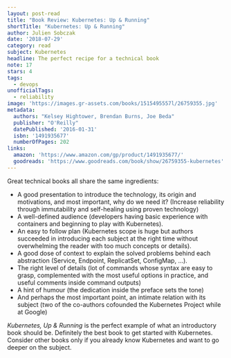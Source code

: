 ```yaml
---
layout: post-read
title: "Book Review: Kubernetes: Up & Running"
shortTitle: "Kubernetes: Up & Running"
author: Julien Sobczak
date: '2018-07-29'
category: read
subject: Kubernetes
headline: The perfect recipe for a technical book
note: 17
stars: 4
tags:
  - devops
unofficialTags:
  - reliability
image: 'https://images.gr-assets.com/books/1515495557l/26759355.jpg'
metadata:
  authors: "Kelsey Hightower, Brendan Burns, Joe Beda"
  publisher: "O'Reilly"
  datePublished: '2016-01-31'
  isbn: '1491935677'
  numberOfPages: 202
links:
  amazon: 'https://www.amazon.com/gp/product/1491935677/'
  goodreads: 'https://www.goodreads.com/book/show/26759355-kubernetes'
---
```


Great technical books all share the same ingredients:

* A good presentation to introduce the technology, its origin and motivations, and most important, why do we need it? (Increase reliability through immutability and self-healing using proven technology)
* A well-defined audience (developers having basic experience with containers and beginning to play with Kubernetes).
* An easy to follow plan (Kubernetes scope is huge but authors succeeded in introducing each subject at the right time without overwhelming the reader with too much concepts or details).
* A good dose of context to explain the solved problems behind each abstraction (Service, Endpoint, ReplicatSet, ConfigMap, ...).
* The right level of details (lot of commands whose syntax are easy to grasp, complemented with the most useful options in practice, and useful comments inside command outputs)
* A hint of humour (the dedication inside the preface sets the tone)
* And perhaps the most important point, an intimate relation with its subject (two of the co-authors cofounded the Kubernetes Project while at Google)

*Kubernetes, Up & Running* is the perfect example of what an introductory book should be. Definitely the best book to get started with Kubernetes. Consider other books only if you already know Kubernetes and want to go deeper on the subject.

